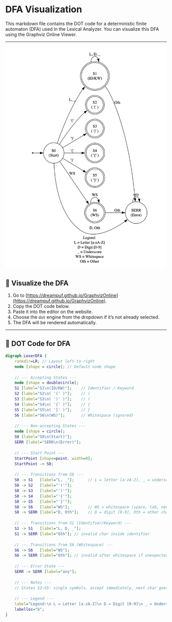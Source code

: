 # DFA Visualization

This markdown file contains the DOT code for a deterministic finite automaton (DFA) used in the Lexical Analyzer. You can visualize this DFA using the Graphviz Online Viewer.

 ---
 ![DFA](src/images/DFA.png)

## 🔗 Visualize the DFA

1. Go to [https://dreampuf.github.io/GraphvizOnline](https://dreampuf.github.io/GraphvizOnline).
2. Copy the DOT code below.
3. Paste it into the editor on the website.
4. Choose the `dot` engine from the dropdown if it’s not already selected.
5. The DFA will be rendered automatically.

---

## 🎯 DOT Code for DFA

```dot
digraph LexerDFA {
    rankdir=LR; // Layout left-to-right
    node [shape = circle]; // Default node shape

    // --- Accepting States ---
    node [shape = doublecircle];
    S1 [label="S1\n(ID/KW)"];    // Identifier / Keyword
    S2 [label="S2\n( '(' )"];    // (
    S3 [label="S3\n( ')' )"];    // )
    S4 [label="S4\n( '{' )"];    // {
    S5 [label="S5\n( '}' )"];    // }
    S6 [label="S6\n(WS)"];       // Whitespace (ignored)

    // --- Non-accepting States ---
    node [shape = circle];
    S0 [label="S0\n(Start)"];
    SERR [label="SERR\n(Error)"];

    // --- Start Point ---
    StartPoint [shape=point, width=0];
    StartPoint -> S0;

    // --- Transitions from S0 ---
    S0 -> S1   [label="L, _"];      // L = letter [a-zA-Z], _ = underscore
    S0 -> S2   [label="'('"];
    S0 -> S3   [label="')'"];
    S0 -> S4   [label="'{'"];
    S0 -> S5   [label="'}'"];
    S0 -> S6   [label="WS"];        // WS = whitespace (space, tab, newline)
    S0 -> SERR [label="D, Oth"];    // D = digit [0-9], Oth = other chars

    // --- Transitions from S1 (Identifier/Keyword) ---
    S1 -> S1   [label="L, D, _"];
    S1 -> SERR [label="Oth"]; // invalid char inside identifier

    // --- Transitions from S6 (Whitespace) ---
    S6 -> S6   [label="WS"];
    S6 -> SERR [label="Oth"]; // invalid after whitespace if unexpected

    // --- Error State ---
    SERR -> SERR [label="any"];

    // --- Notes ---
    // States S2–S5: single symbols, accept immediately, next char goes to S0.

    // --- Legend ---
    label="Legend:\n L = Letter [a-zA-Z]\n D = Digit [0-9]\n _ = Underscore\n WS = Whitespace\n Oth = Other";
    labelloc="b";
}